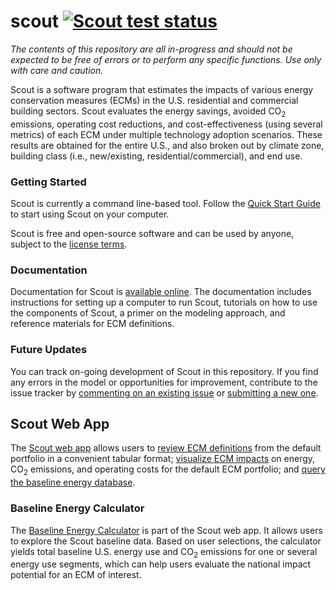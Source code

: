 scout [![Scout test status](https://github.com/trynthink/scout/actions/workflows/tests.yml/badge.svg)](https://github.com/trynthink/scout/actions/workflows/tests.yml)
======

*The contents of this repository are all in-progress and should not be expected to be free of errors or to perform any specific functions. Use only with care and caution.*

Scout is a software program that estimates the impacts of various energy conservation measures (ECMs) in the U.S. residential and commercial building sectors. Scout evaluates the energy savings, avoided CO<sub>2</sub> emissions, operating cost reductions, and cost-effectiveness (using several metrics) of each ECM under multiple technology adoption scenarios. These results are obtained for the entire U.S., and also broken out by climate zone, building class (i.e., new/existing, residential/commercial), and end use.

### Getting Started

Scout is currently a command line-based tool. Follow the [Quick Start Guide](http://scout-bto.readthedocs.io/en/latest/quick_start_guide.html#quick-start-guide) to start using Scout on your computer.

Scout is free and open-source software and can be used by anyone, subject to the [license terms](https://github.com/trynthink/scout/blob/master/LICENSE.md).

### Documentation

Documentation for Scout is [available online](http://scout-bto.readthedocs.io/en/latest/). The documentation includes instructions for setting up a computer to run Scout, tutorials on how to use the components of Scout, a primer on the modeling approach, and reference materials for ECM definitions.

### Future Updates

You can track on-going development of Scout in this repository. If you find any errors in the model or opportunities for improvement, contribute to the issue tracker by [commenting on an existing issue](https://github.com/trynthink/scout/issues) or [submitting a new one](https://github.com/trynthink/scout/issues/new).

## Scout Web App

The [Scout web app](https://scout.energy.gov) allows users to [review ECM definitions](https://scout.energy.gov/ecms.html) from the default portfolio in a convenient tabular format; [visualize ECM impacts](https://scout.energy.gov/energy.html) on energy, CO<sub>2</sub> emissions, and operating costs for the default ECM portfolio; and [query the baseline energy database](https://scout.energy.gov/baseline-energy-calculator.html).

### Baseline Energy Calculator

The [Baseline Energy Calculator](https://scout.energy.gov/baseline-energy-calculator.html) is part of the Scout web app. It allows users to explore the Scout baseline data. Based on user selections, the calculator yields total baseline U.S. energy use and CO<sub>2</sub> emissions for one or several energy use segments, which can help users evaluate the national impact potential for an ECM of interest.